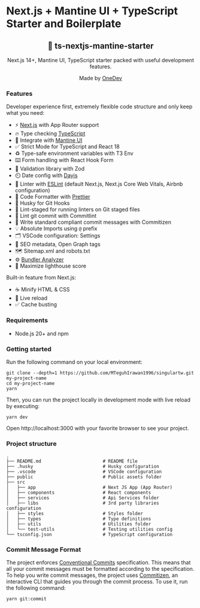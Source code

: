 # Next.js + Mantine UI + TypeScript Starter and Boilerplate

<div align="center">
  <h2>🔋 ts-nextjs-mantine-starter</h2>
  <p>Next.js 14+, Mantine UI, TypeScript starter packed with useful development features.</p>
  <p>Made by <a href="https://www.onedev.my.id/">OneDev</a></p>

<!-- [![GitHub Repo stars](https://img.shields.io/github/stars/theodorusclarence/ts-nextjs-tailwind-starter)](https://github.com/theodorusclarence/ts-nextjs-tailwind-starter/stargazers)
[![Depfu](https://badges.depfu.com/badges/fc6e730632ab9dacaf7df478a08684a7/overview.svg)](https://depfu.com/github/theodorusclarence/ts-nextjs-tailwind-starter?project_id=30160)
[![Last Update](https://img.shields.io/badge/deps%20update-every%20sunday-blue.svg)](https://shields.io/) -->

</div>

### Features

Developer experience first, extremely flexible code structure and only keep what you need:

- ⚡ [Next.js](https://nextjs.org) with App Router support
- 🔥 Type checking [TypeScript](https://www.typescriptlang.org)
- 💎 Integrate with [Mantine UI](https://mantine.dev)
- ✅ Strict Mode for TypeScript and React 18
- ♻️ Type-safe environment variables with T3 Env
- ⌨️ Form handling with React Hook Form
- 🔴 Validation library with Zod
- ⏲️ Date config with [Dayjs](https://day.js.org/en/)
- 📏 Linter with [ESLint](https://eslint.org) (default Next.js, Next.js Core Web Vitals, Airbnb configuration)
- 💖 Code Formatter with [Prettier](https://prettier.io)
- 🦊 Husky for Git Hooks
- 🚫 Lint-staged for running linters on Git staged files
- 🚓 Lint git commit with Commitlint
- 📓 Write standard compliant commit messages with Commitizen
- 💡 Absolute Imports using `@` prefix
- 🗂 VSCode configuration: Settings
- 🤖 SEO metadata, Open Graph tags
- 🗺️ Sitemap.xml and robots.txt
- ⚙️ [Bundler Analyzer](https://www.npmjs.com/package/@next/bundle-analyzer)
- 💯 Maximize lighthouse score

Built-in feature from Next.js:

- ☕ Minify HTML & CSS
- 💨 Live reload
- ✅ Cache busting

### Requirements

- Node.js 20+ and npm

### Getting started

Run the following command on your local environment:

```shell
git clone --depth=1 https://github.com/MTeguhIrawan1996/singulartw.git my-project-name
cd my-project-name
yarn
```

Then, you can run the project locally in development mode with live reload by executing:

```shell
yarn dev
```

Open http://localhost:3000 with your favorite browser to see your project.

### Project structure

```shell
.
├── README.md                       # README file
├── .husky                          # Husky configuration
├── .vscode                         # VSCode configuration
├── public                          # Public assets folder
├── src
│   ├── app                         # Next JS App (App Router)
│   ├── components                  # React components
│   ├── services                    # Api Services folder
│   ├── libs                        # 3rd party libraries configuration
│   ├── styles                      # Styles folder
│   ├── types                       # Type definitions
│   ├── utils                       # Utilities folder
│   └── test-utils                  # Testing utilities config
└── tsconfig.json                   # TypeScript configuration

```

### Commit Message Format

The project enforces [Conventional Commits](https://www.conventionalcommits.org/) specification. This means that all your commit messages must be formatted according to the specification. To help you write commit messages, the project uses [Commitizen](https://github.com/commitizen/cz-cli), an interactive CLI that guides you through the commit process. To use it, run the following command:

```shell
yarn git:commit
```
